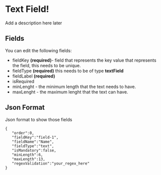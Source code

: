 # Text Field!

Add a description here later

## Fields

You can edit the following fields:

 - fieldKey **(required)**- field that represents the key value that represents the field, this needs to be unique.
 - fieldType **(required)** this needs to be of type **textField**
 - fieldLabel **(required)** 
 - isRequired
 - minLenght - the minimum length that the text needs to have. 
 - maxLenght - the maximum lenght that the text can have.

## Json Format

Json format to show those fields

    {
       "order":0,
       "fieldKey":"field-1",
       "fieldName":"Name",
       "fieldType":"text",
       "isMandatory":false,
       "minLength":6,
       "maxLength":13,
       "regexValidation":"your_regex_here"
    }
